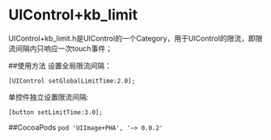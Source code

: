 # UIControl+kb_limit
UIControl+kb_limit.h是UIControl的一个Category，用于UIControl的限流，即限流间隔内只响应一次touch事件；

##使用方法
设置全局限流间隔：

``` Object-C
[UIControl setGlobalLimitTime:2.0];
```

单控件独立设置限流间隔:

``` Object-C
[button setLimitTime:3.0];
```

##CocoaPods
`pod 'UIImage+PHA', '~> 0.0.2'`
